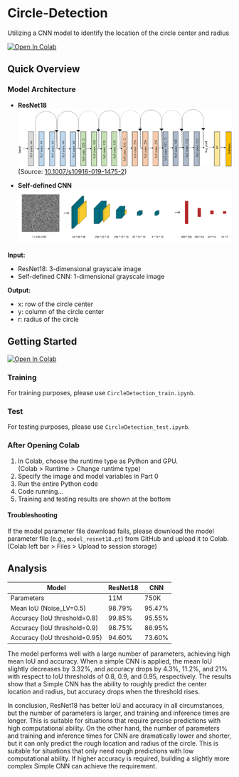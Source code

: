 # Circle-Detection

Utilizing a CNN model to identify the location of the circle center and radius

[![Open In Colab](https://colab.research.google.com/assets/colab-badge.svg)](https://colab.research.google.com/github/Dawson-ma/Circle-Detection/)

## Quick Overview

### Model Architecture

- **ResNet18**  
  ![ResNet18 Architecture](./Images/ResNet18_Architecture.png)  
  (Source: [10.1007/s10916-019-1475-2](https://doi.org/10.1007/s10916-019-1475-2))

- **Self-defined CNN**  
  ![CNN Architecture](./Images/CNN_Architecture.png)

**Input:**
- ResNet18: 3-dimensional grayscale image
- Self-defined CNN: 1-dimensional grayscale image

**Output:**
- x: row of the circle center
- y: column of the circle center
- r: radius of the circle

## Getting Started

[![Open In Colab](https://colab.research.google.com/assets/colab-badge.svg)](https://colab.research.google.com/github/Dawson-ma/Circle-Detection/)

### Training

For training purposes, please use `CircleDetection_train.ipynb`.

### Test

For testing purposes, please use `CircleDetection_test.ipynb`.

### After Opening Colab

1. In Colab, choose the runtime type as Python and GPU.  
   (Colab > Runtime > Change runtime type)
2. Specify the image and model variables in Part 0
3. Run the entire Python code
4. Code running...
5. Training and testing results are shown at the bottom

#### Troubleshooting

If the model parameter file download fails, please download the model parameter file (e.g., `model_resnet18.pt`) from GitHub and upload it to Colab.  
(Colab left bar > Files > Upload to session storage)

## Analysis

| Model                         | ResNet18 | CNN    |
| ----------------------------- | -------- | ------ |
| Parameters                    | 11M      | 750K   |
| Mean IoU (Noise_LV=0.5)       | 98.79%   | 95.47% |
| Accuracy (IoU threshold=0.8)  | 99.85%   | 95.55% |
| Accuracy (IoU threshold=0.9)  | 98.75%   | 86.95% |
| Accuracy (IoU threshold=0.95) | 94.60%   | 73.60% |

The model performs well with a large number of parameters, achieving high mean IoU and accuracy. When a simple CNN is applied, the mean IoU slightly decreases by 3.32%, and accuracy drops by 4.3%, 11.2%, and 21% with respect to IoU thresholds of 0.8, 0.9, and 0.95, respectively. The results show that a Simple CNN has the ability to roughly predict the center location and radius, but accuracy drops when the threshold rises.

In conclusion, ResNet18 has better IoU and accuracy in all circumstances, but the number of parameters is larger, and training and inference times are longer. This is suitable for situations that require precise predictions with high computational ability. On the other hand, the number of parameters and training and inference times for CNN are dramatically lower and shorter, but it can only predict the rough location and radius of the circle. This is suitable for situations that only need rough predictions with low computational ability. If higher accuracy is required, building a slightly more complex Simple CNN can achieve the requirement.
